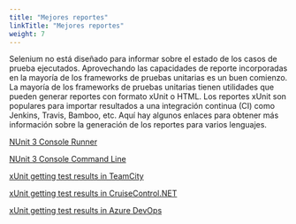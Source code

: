 ```yaml
---
title: "Mejores reportes"
linkTitle: "Mejores reportes"
weight: 7
---
```


Selenium no está diseñado para informar sobre el estado de los 
casos de prueba ejecutados. Aprovechando las capacidades de 
reporte incorporadas en la mayoría de los frameworks de pruebas
unitarias es un buen comienzo. La mayoría de los frameworks de 
pruebas unitarias tienen utilidades que 
pueden generar reportes con formato xUnit o HTML. Los reportes
xUnit son populares para importar resultados a una 
integración continua (CI) como Jenkins, Travis, Bamboo, etc. 
Aquí hay algunos enlaces para obtener más información sobre la
generación de los reportes para varios lenguajes.
<!-- TODO: Add links.-->
[NUnit 3 Console Runner](//github.com/nunit/docs/wiki/Console-Runner)

[NUnit 3 Console Command Line](//github.com/nunit/docs/wiki/Console-Command-Line)

[xUnit getting test results in TeamCity](//xunit.net/docs/getting-test-results-in-teamcity)

[xUnit getting test results in CruiseControl.NET](//xunit.net/docs/getting-test-results-in-ccnet)

[xUnit getting test results in Azure DevOps](//xunit.net/docs/getting-test-results-in-azure-devops)
